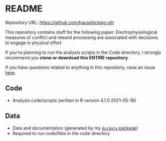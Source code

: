 # README

Repository URL: https://github.com/hauselin/eeg-ulh

This repository contains stuff for the following paper: Electrophysiological measures of conflict and reward processing are associated with decisions to engage in physical effort  

If you're planning to run the analysis scripts in the Code directory, I strongly recommend you **clone or download this ENTIRE repository**.

If you have questions related to anything in this repository, raise an issue [here](https://github.com/hauselin/eeg-ulh/issues).

## Code

* Analysis code/scripts (written in R version 4.1.0 2021-05-18)

## Data

* Data and documentation (generated by my [`docdata` package](https://hauselin.github.io/docdata/))
* Required to run code/files in the code directory